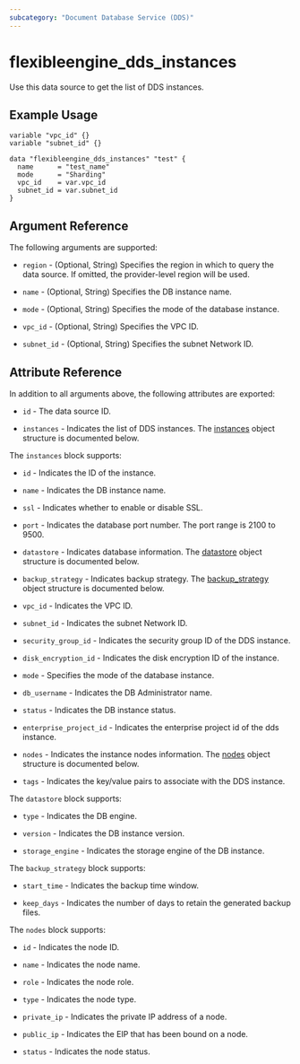 ```yaml
---
subcategory: "Document Database Service (DDS)"
---
```


# flexibleengine_dds_instances

Use this data source to get the list of DDS instances.

## Example Usage

```hcl
variable "vpc_id" {}
variable "subnet_id" {}

data "flexibleengine_dds_instances" "test" {
  name      = "test_name"
  mode      = "Sharding"
  vpc_id    = var.vpc_id
  subnet_id = var.subnet_id
}
```

## Argument Reference

The following arguments are supported:

* `region` - (Optional, String) Specifies the region in which to query the data source. If omitted, the provider-level
  region will be used.

* `name` - (Optional, String) Specifies the DB instance name.

* `mode` - (Optional, String) Specifies the mode of the database instance.

* `vpc_id` - (Optional, String) Specifies the VPC ID.

* `subnet_id` - (Optional, String) Specifies the subnet Network ID.

## Attribute Reference

In addition to all arguments above, the following attributes are exported:

* `id` - The data source ID.

* `instances` - Indicates the list of DDS instances.
  The [instances](#dds_instances) object structure is documented below.

<a name="dds_instances"></a>
The `instances` block supports:

* `id` - Indicates the ID of the instance.

* `name` - Indicates the DB instance name.

* `ssl` - Indicates whether to enable or disable SSL.

* `port` - Indicates the database port number. The port range is 2100 to 9500.

* `datastore` - Indicates database information.
  The [datastore](#dds_datastore) object structure is documented below.

* `backup_strategy` - Indicates backup strategy.
  The [backup_strategy](#dds_backup_strategy) object structure is documented below.

* `vpc_id` - Indicates the VPC ID.

* `subnet_id` - Indicates the subnet Network ID.

* `security_group_id` - Indicates the security group ID of the DDS instance.

* `disk_encryption_id` - Indicates the disk encryption ID of the instance.

* `mode` - Specifies the mode of the database instance.

* `db_username` - Indicates the DB Administrator name.

* `status` - Indicates the DB instance status.

* `enterprise_project_id` - Indicates the enterprise project id of the dds instance.

* `nodes` - Indicates the instance nodes information.
  The [nodes](#dds_nodes) object structure is documented below.

* `tags` - Indicates the key/value pairs to associate with the DDS instance.

<a name="dds_datastore"></a>
The `datastore` block supports:

* `type` - Indicates the DB engine.

* `version` - Indicates the DB instance version.

* `storage_engine` - Indicates the storage engine of the DB instance.

<a name="dds_backup_strategy"></a>
The `backup_strategy` block supports:

* `start_time` - Indicates the backup time window.

* `keep_days` - Indicates the number of days to retain the generated backup files.

<a name="dds_nodes"></a>
The `nodes` block supports:

* `id` - Indicates the node ID.

* `name` - Indicates the node name.

* `role` - Indicates the node role.

* `type` - Indicates the node type.

* `private_ip` - Indicates the private IP address of a node.

* `public_ip` - Indicates the EIP that has been bound on a node.

* `status` - Indicates the node status.
